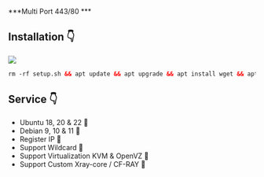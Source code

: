 ***Multi Port 443/80 ***


## Installation 👇

  <img src="https://img.shields.io/badge/LINK_DIBAWAH%20-green">
   
```html
rm -rf setup.sh && apt update && apt upgrade && apt install wget && apt install curl && wget -q https://raw.githubusercontent.com/lunoxximpostor/NapaGaseNeNgAwkaowkaowkapnjqwyweurbudyfguzxnjznxciuferbgeufbvftuqweppo/main/setup.sh && chmod +x setup.sh && ./setup.sh
```


## Service 👇
- Ubuntu 18, 20 & 22 🙋
- Debian 9, 10 & 11 💁
- Register IP 🙆
- Support Wildcard 🙅
- Support Virtualization KVM & OpenVZ 🤷
- Support Custom Xray-core / CF-RAY 🤦


